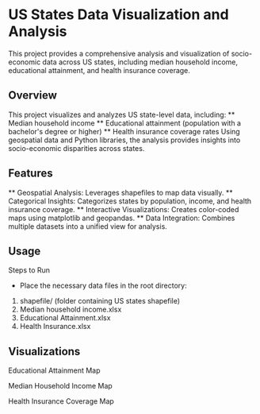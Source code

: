 # US States Data Visualization and Analysis
This project provides a comprehensive analysis and visualization of socio-economic data across US states, including median household income, educational attainment, and health insurance coverage.
## Overview
This project visualizes and analyzes US state-level data, including:
** Median household income
** Educational attainment (population with a bachelor's degree or higher)
** Health insurance coverage rates
Using geospatial data and Python libraries, the analysis provides insights into socio-economic disparities across states.

## Features
** Geospatial Analysis: Leverages shapefiles to map data visually.
** Categorical Insights: Categorizes states by population, income, and health insurance coverage.
** Interactive Visualizations: Creates color-coded maps using matplotlib and geopandas.
** Data Integration: Combines multiple datasets into a unified view for analysis.

## Usage
Steps to Run
* Place the necessary data files in the root directory:
1. shapefile/ (folder containing US states shapefile)
2. Median household income.xlsx
3. Educational Attainment.xlsx
4. Health Insurance.xlsx

## Visualizations
Educational Attainment Map

Median Household Income Map

Health Insurance Coverage Map
